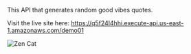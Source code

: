 This API that generates random good vibes quotes.

Visit the live site here: https://q5f24l4hhi.execute-api.us-east-1.amazonaws.com/demo01

![Zen Cat](https://cms-cdn.klaudsol.com/klaudsol/cat-meditate.png)
